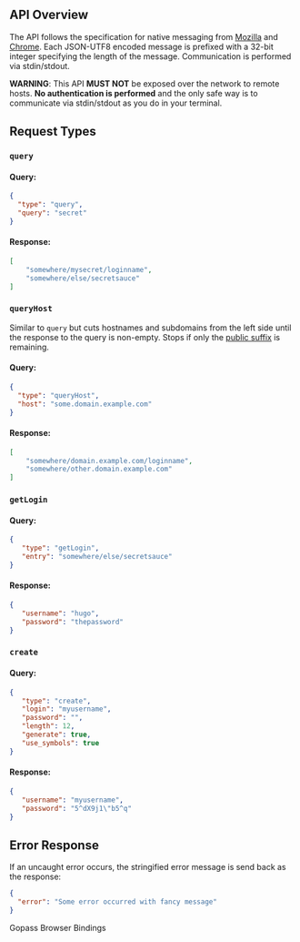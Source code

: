 ## API Overview

The API follows the specification for native messaging from [Mozilla](https://developer.mozilla.org/en-US/Add-ons/WebExtensions/Native_messaging) and [Chrome](https://developer.chrome.com/apps/nativeMessaging).
Each JSON-UTF8 encoded message is prefixed with a 32-bit integer specifying the length of the message.
Communication is performed via stdin/stdout.

**WARNING**: This API **MUST NOT** be exposed over the network to remote hosts.
**No authentication is performed** and the only safe way is to communicate via stdin/stdout as you do in your terminal.

## Request Types

### `query`

#### Query:

```json
{
  "type": "query",
  "query": "secret"
}
```

#### Response:

```json
[
    "somewhere/mysecret/loginname",
    "somewhere/else/secretsauce"
]
```

### `queryHost`

Similar to `query` but cuts hostnames and subdomains from the left side until the response to the query is non-empty. Stops if only the [public suffix](https://publicsuffix.org/) is remaining.

#### Query:

```json
{
  "type": "queryHost",
  "host": "some.domain.example.com"
}
```

#### Response:

```json
[
    "somewhere/domain.example.com/loginname",
    "somewhere/other.domain.example.com"
]
```

### `getLogin`

#### Query:

```json
{
   "type": "getLogin",
   "entry": "somewhere/else/secretsauce"
}
```

#### Response:

```json
{
   "username": "hugo",
   "password": "thepassword"
}
```

### `create`

#### Query:

```json
{
   "type": "create",
   "login": "myusername",
   "password": "",
   "length": 12,
   "generate": true,
   "use_symbols": true
}
```

#### Response:

```json
{
   "username": "myusername",
   "password": "5^dX9j1\"b5^q"
}
```

## Error Response

If an uncaught error occurs, the stringified error message is send back as the response:

```json
{
  "error": "Some error occurred with fancy message"
}
```
Gopass Browser Bindings
